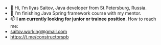- 👋 Hi, I’m Ilyas Saitov, Java developer from St.Petersburg, Russia.
- 🌱 I’m finishing Java Spring framework course with my mentor.
- 📫 **I am currently looking for junior or trainee position**. How to reach me:
- saitov.working@gmail.com
- https://t.me/constructorspb
